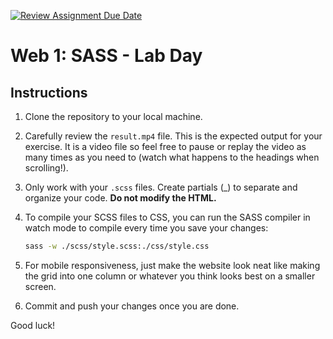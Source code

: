 [![Review Assignment Due Date](https://classroom.github.com/assets/deadline-readme-button-22041afd0340ce965d47ae6ef1cefeee28c7c493a6346c4f15d667ab976d596c.svg)](https://classroom.github.com/a/IVR-Oj4P)
# Web 1: SASS - Lab Day

## Instructions

1. Clone the repository to your local machine.
2. Carefully review the `result.mp4` file. This is the expected output for your exercise. It is a video file so feel free to pause or replay the video as many times as you need to (watch what happens to the headings when scrolling!).
3. Only work with your `.scss` files. Create partials (_) to separate and organize your code. **Do not modify the HTML.**
4. To compile your SCSS files to CSS, you can run the SASS compiler in watch mode to compile every time you save your changes:

    ```bash
    sass -w ./scss/style.scss:./css/style.css
    ```

5. For mobile responsiveness, just make the website look neat like making the grid into one column or whatever you think looks best on a smaller screen.
6. Commit and push your changes once you are done.

Good luck!

